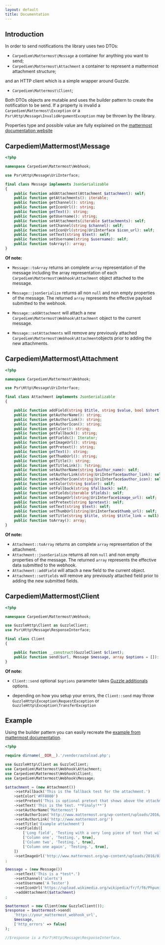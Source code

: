 ```yaml
---
layout: default
title: Documentation
---
```


## Introduction

In order to send notifications the library uses two DTOs:

- `Carpediem\Mattermost\Message` a container for anything you want to send;
- `Carpediem\Mattermost\Attachment` a container to represent a mattermost attachment structure;

and an HTTP client which is a simple wrapper around Guzzle.

- `Carpediem\Mattermost\Client`;

Both DTOs objects are mutable and uses the builder pattern to create the notification to be send. If a property is invalid a `Carpediem\Mattermost\Exception` or a `Psr\Http\Message\InvalidArgumentException` may be thrown by the library.

Properties type and possible value are fully explained on the [mattermost documentation website](https://docs.mattermost.com/developer/webhooks-incoming.html#simple-incoming-webhook)

## Carpediem\Mattermost\Message

~~~php
<?php

namespace Carpediem\Mattermost\Webhook;

use Psr\Http\Message\UriInterface;

final class Message implements JsonSerializable
{
    public function addAttachment(Attachment $attachment): self;
    public function getAttachments(): iterable;
    public function getChannel(): string;
    public function getIconUrl(): string;
    public function getText(): string;
    public function getUsername(): string;
    public function setAttachments(iterable $attachments): self;
    public function setChannel(string $channel): self;
    public function setIconUrl(string|UriInterface $icon_url): self;
    public function setText(string $text): self;
    public function setUsername(string $username): self;
    public function toArray(): array;
}
~~~

**Of note:**

- `Message::toArray` returns an complete `array` representation of the message including the array representation of each `Carpediem\Mattermost\Webhook\Attachment` object attached to the message.

- `Message::jsonSerialize` returns all non `null` and non empty properties of the message. The returned `array` represents the effective payload submitted to the webhook.

- `Message::addAttachment` will attach a new `Carpediem\Mattermost\Webhook\Attachment` object to the current message.

- `Message::setAttachments` will remove any previously attached `Carpediem\Mattermost\Webhook\Attachment`objects prior to adding the new attachments.

## Carpediem\Mattermost\Attachment

~~~php
<?php

namespace Carpediem\Mattermost\Webhook;

use Psr\Http\Message\UriInterface;

final class Attachment implements JsonSerializable
{

    public function addField(string $title, string $value, bool $short = true): self;
    public function getAuthorName(): string;
    public function getAuthorLink(): string;
    public function getAuthorIcon(): string;
    public function getColor(): string;
    public function getFallback(): string;
    public function getFields(): Iterator;
    public function getImageUrl(): string;
    public function getPretext(): string;
    public function getText(): string;
    public function getThumbUrl(): string;
    public function getTitle(): string;
    public function getTitleLink(): ?string;
    public function setAuthorName(string $author_name): self;
    public function setAuthorLink(string|UriInterface$author_link): self;
    public function setAuthorIcon(string|UriInterface$author_icon): self;
    public function setColor(string $color): self;
    public function setFallback(string $fallback): self;
    public function setFields(iterable $fields): self;
    public function setImageUrl(string|UriInterface$image_url): self;
    public function setPretext(string $pretext): self;
    public function setText(string $text): self;
    public function setThumbUrl(string|UriInterface$thumb_url): self;
    public function setTitle(string $title, string $title_link = null): self;
    public function toArray(): array;
}
~~~

**Of note:**

- `Attachment::toArray` returns an complete `array` representation of the attachment.
- `Attachment::jsonSerialize` returns all non `null` and non empty properties of the message. The returned `array` represents the effective data submitted to the webhook.
- `Attachment::addField` will attach a new field to the current object.
- `Attachment::setFields` will remove any previously attached field prior to adding the new submitted fields.


## Carpediem\Mattermost\Client

~~~php
<?php

namespace Carpediem\Mattermost\Webhook;

use GuzzleHttp\Client as GuzzleClient;
use Psr\Http\Message\ResponseInterface;

final class Client
{

    public function __construct(GuzzleClient $client);
    public function send($url, Message $message, array $options = []): ResponseInterface;
}
~~~

**Of note:**

- `Client::send` optional `$options` parameter takes [Guzzle additionals](http://docs.guzzlephp.org/en/stable/request-options.html) options.

- depending on how you setup your errors, the `Client::send` may throw `GuzzleHttp\Exception\RequestException` or `GuzzleHttp\Exception\TransferException`


## Example

Using the builder pattern you can easily recreate the [example from mattermost documentation](https://docs.mattermost.com/developer/message-attachments.html#example-message-attachment).

~~~php
<?php

require dirname(__DIR__).'/vendor/autoload.php';

use GuzzleHttp\Client as GuzzleClient;
use Carpediem\Mattermost\Webhook\Attachment;
use Carpediem\Mattermost\Webhook\Client;
use Carpediem\Mattermost\Webhook\Message;

$attachment = (new Attachment())
    ->setFallback('This is the fallback test for the attachment.')
    >setColor('#FF8000')
    ->setPretext('This is optional pretext that shows above the attachment.')
    ->setText('This is the text. **Finaly!**')
    ->setAuthorName('Mattermost')
    ->setAuthorIcon('http://www.mattermost.org/wp-content/uploads/2016/04/icon_WS.png')
    ->setAuthorLink('http://www.mattermost.org/')
    ->setTitle('Example attachment')
    ->setFields([
        ['Long field', 'Testing with a very long piece of text that will take up the whole width of the table. And then some more text to make it extra long.', false],
        ['Column one', 'Testing.', true],
        ['Column two', 'Testing.', true],
        ['Column one again', 'Testing.', true],
    ])
    ->setImageUrl('http://www.mattermost.org/wp-content/uploads/2016/03/logoHorizontal_WS.png')
;

$message = (new Message())
    ->setText('This is a *test*.')
    ->setChannel('alerts')
    ->setUsername('A Tester')
    ->setIconUrl('https://upload.wikimedia.org/wikipedia/fr/f/f6/Phpunit-logo.gif')
    ->addAttachment($attachment)
;

$mattermost = new Client(new GuzzleClient());
$response = $mattermost->send(
	'https://your_mattermost_webhook_url',
	$message,
	['http_errors' => false]
);

//$response is a Psr7\Http\Message\ResponseInterface.
~~~